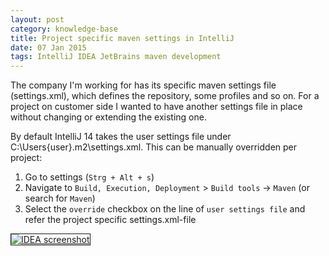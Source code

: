 ```yaml
---
layout: post
category: knowledge-base
title: Project specific maven settings in IntelliJ
date: 07 Jan 2015
tags: IntelliJ IDEA JetBrains maven development
---
```


The company I'm working for has its specific maven settings file (settings.xml), which defines the repository, some profiles and so on. For a project on customer side I wanted to have another settings file in place without changing or extending the existing one.


By default IntelliJ 14 takes the user settings file under C:\Users\{user}\.m2\settings.xml. This can be manually overridden per project:

1. Go to settings (`Strg + Alt + s`)
2. Navigate to `Build, Execution, Deployment` > `Build tools` -> `Maven` (or search for `Maven`)
3. Select the `override` checkbox on the line of `user settings file` and refer the project specific settings.xml-file

<a href="{{ site.url }}/assets/screenshots/override-settings.xml.png" target="_blank">
    <img src="{{ site.url }}/assets/screenshots/override-settings.xml_thumbnail.png" alt="IDEA screenshot" border="1">
</a>